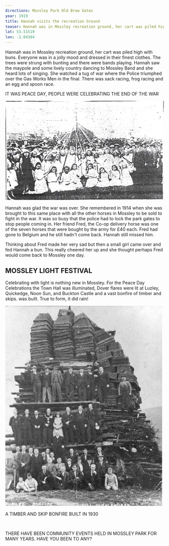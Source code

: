 ```yaml
---
directions: Mossley Park Old Brow Gates
year: 1919
title: Hannah visits the recreation Ground
teaser: Hannah was in Mossley recreation ground, her cart was piled high with buns. Everyone was in a jolly mood and dressed in their finest clothes.
lat: 53.51519
lon: -2.04384
---
```


Hannah was in Mossley recreation ground, her cart was piled high with buns. Everyone was in a jolly mood and dressed in their finest clothes. The trees were strung with bunting and there were bands playing. Hannah saw the maypole and some lively country dancing to Mossley Band and she heard lots of singing.
She watched a tug of war where the Police triumphed over the Gas Works Men in the final. There was sack racing, frog racing and an egg and spoon race.

IT WAS PEACE DAY, PEOPLE WERE CELEBRATING THE END OF THE WAR

![Mossley Maypole Dancers](/images/stops/horse/Trail_Horse_3.png)

Hannah was glad the war was over. She remembered in 1914 when she was brought to this same place with all the other horses in Mossley to be sold to fight in the war. It was so busy that the police had to lock the park gates to stop people coming in. Her friend Fred, the Co-op delivery horse was one of the seven horses that were bought by the army for £40 each. Fred had gone to Belgium and he still hadn't come back. Hannah still missed him.

Thinking about Fred made her very sad but then a small girl came over and fed Hannah a bun. This really cheered her up and she thought perhaps Fred would come back to Mossley one day.

## MOSSLEY LIGHT FESTIVAL

Celebrating with light is nothing new in Mossley. For the Peace Day Celebrations the Town Hall was illuminated, Dover flares were lit at Luzley, Quickedge, Noon Sun, and Buckton Castle and a vast bonfire of timber and skips. was built. True to form, it did rain!

![Timber and skip bonfire, 1930](/images/stops/horse/Trail_Horse_3b.png)

A TIMBER AND SKIP BONFIRE BUILT IN 1930

![]()

THERE HAVE BEEN COMMUNITY EVENTS HELD IN MOSSLEY PARK FOR MANY YEARS. HAVE YOU BEEN TO ANY?
